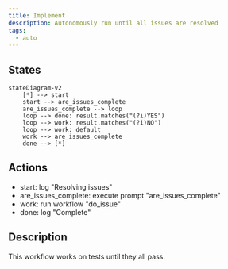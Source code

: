 ```yaml
---
title: Implement
description: Autonomously run until all issues are resolved
tags:
  - auto
---
```


## States

```mermaid
stateDiagram-v2
    [*] --> start
    start --> are_issues_complete
    are_issues_complete --> loop
    loop --> done: result.matches("(?i)YES")
    loop --> work: result.matches("(?i)NO")
    loop --> work: default
    work --> are_issues_complete
    done --> [*]
```

## Actions

- start: log "Resolving issues"
- are_issues_complete: execute prompt "are_issues_complete"
- work: run workflow "do_issue"
- done: log "Complete"

## Description

This workflow works on tests until they all pass.
